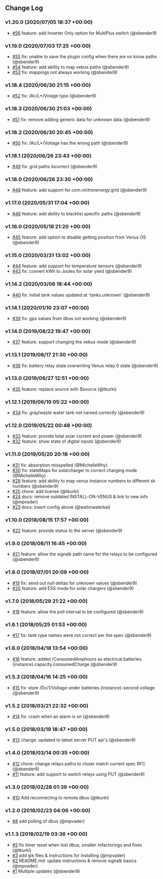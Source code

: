 ## Change Log

### v1.20.0 (2020/07/05 18:37 +00:00)
- [#56](https://github.com/sbender9/signalk-venus-plugin/pull/56) feature: add Inverter Only option for MultiPlus switch (@sbender9)

### v1.19.0 (2020/07/03 17:25 +00:00)
- [#55](https://github.com/sbender9/signalk-venus-plugin/pull/55) fix: unable to save the plugin config when there are no know paths (@sbender9)
- [#54](https://github.com/sbender9/signalk-venus-plugin/pull/54) feature: add ability to map vebus paths (@sbender9)
- [#53](https://github.com/sbender9/signalk-venus-plugin/pull/53) fix: mappings not always working (@sbender9)

### v1.18.4 (2020/06/30 21:15 +00:00)
- [#52](https://github.com/sbender9/signalk-venus-plugin/pull/52) fix: /Ac/L*/Volage typo (@sbender9)

### v1.18.3 (2020/06/30 21:03 +00:00)
- [#51](https://github.com/sbender9/signalk-venus-plugin/pull/51) fix: remove adding generic data for unknown data (@sbender9)

### v1.18.2 (2020/06/30 20:45 +00:00)
- [#50](https://github.com/sbender9/signalk-venus-plugin/pull/50) fix: /Ac/L*/Voltage has the wrong path (@sbender9)

### v1.18.1 (2020/06/26 23:43 +00:00)
- [#49](https://github.com/sbender9/signalk-venus-plugin/pull/49) fix: grid paths incorrect (@sbender9)

### v1.18.0 (2020/06/26 23:30 +00:00)
- [#48](https://github.com/sbender9/signalk-venus-plugin/pull/48) feature: add support for com.victronenergy.grid (@sbender9)

### v1.17.0 (2020/05/31 17:04 +00:00)
- [#46](https://github.com/sbender9/signalk-venus-plugin/pull/46) feature: add ability to blacklist specific paths (@sbender9)

### v1.16.0 (2020/05/18 21:20 +00:00)
- [#45](https://github.com/sbender9/signalk-venus-plugin/pull/45) feature: add option to disable getting position from Venus OS (@sbender9)

### v1.15.0 (2020/03/31 13:02 +00:00)
- [#44](https://github.com/sbender9/signalk-venus-plugin/pull/44) feature: add support for temperature sensors (@sbender9)
- [#43](https://github.com/sbender9/signalk-venus-plugin/pull/43) fix: convert kWh to Joules for solar yield (@sbender9)

### v1.14.2 (2020/03/06 18:44 +00:00)
- [#40](https://github.com/sbender9/signalk-venus-plugin/pull/40) fix: initial tank values updated at 'tanks.unknown' (@sbender9)

### v1.14.1 (2020/01/10 23:07 +00:00)
- [#39](https://github.com/sbender9/signalk-venus-plugin/pull/39) fix: gps values from dbus not working (@sbender9)

### v1.14.0 (2019/08/22 19:47 +00:00)
- [#37](https://github.com/sbender9/signalk-venus-plugin/pull/37)  feature: support changing the vebus mode (@sbender9)

### v1.13.1 (2019/08/17 21:30 +00:00)
- [#36](https://github.com/sbender9/signalk-venus-plugin/pull/36) fix: battery relay state overwriting Venus relay 0 state (@sbender9)

### v1.13.0 (2019/06/27 12:51 +00:00)
- [#35](https://github.com/sbender9/signalk-venus-plugin/pull/35) feature: replace source with $source (@tkurki)

### v1.12.1 (2019/06/19 05:22 +00:00)
- [#34](https://github.com/sbender9/signalk-venus-plugin/pull/34) fix: gray/waste water tank not named correctly (@sbender9)

### v1.12.0 (2019/05/22 00:48 +00:00)
- [#33](https://github.com/sbender9/signalk-venus-plugin/pull/33) feature: provide total solar current and power (@sbender9)
- [#32](https://github.com/sbender9/signalk-venus-plugin/pull/32) feature: show state of digital inputs (@sbender9)

### v1.11.0 (2019/05/20 20:18 +00:00)
- [#31](https://github.com/sbender9/signalk-venus-plugin/pull/31) fix: absorption misspelled  (@MichelleWhy)
- [#30](https://github.com/sbender9/signalk-venus-plugin/pull/30) fix: stateMaps for solarcharger to correct charging mode (@MichelleWhy)
- [#28](https://github.com/sbender9/signalk-venus-plugin/pull/28) feature: add ability to map venus instance numbers to different sk numbers (@sbender9)
- [#25](https://github.com/sbender9/signalk-venus-plugin/pull/25) chore: add license (@tkurki)
- [#24](https://github.com/sbender9/signalk-venus-plugin/pull/24) docs: remove outdated INSTALL-ON-VENUS & link to new info (@mpvader)
- [#23](https://github.com/sbender9/signalk-venus-plugin/pull/23) docs: Insert config above <policy context="default"> (@webmasterkai)

### v1.10.0 (2018/08/15 17:57 +00:00)
- [#22](https://github.com/sbender9/signalk-venus-plugin/pull/22) feature: provide status to the server (@sbender9)

### v1.9.0 (2018/08/11 16:45 +00:00)
- [#21](https://github.com/sbender9/signalk-venus-plugin/pull/21) feature: allow the signalk path name for the relays to be configured (@sbender9)

### v1.8.0 (2018/07/01 20:09 +00:00)
- [#19](https://github.com/sbender9/signalk-venus-plugin/pull/19) fix: send out null deltas for unknown values (@sbender9)
- [#20](https://github.com/sbender9/signalk-venus-plugin/pull/20)  feature: add ESS mode for solar chargers (@sbender9)

### v1.7.0 (2018/05/29 21:22 +00:00)
- [#18](https://github.com/sbender9/signalk-venus-plugin/pull/18) feature: allow the poll interval to be configured (@sbender9)

### v1.6.1 (2018/05/25 01:53 +00:00)
- [#17](https://github.com/sbender9/signalk-venus-plugin/pull/17) fix: tank type names were not correct per the spec (@sbender9)

### v1.6.0 (2018/04/18 13:54 +00:00)
- [#16](https://github.com/sbender9/signalk-venus-plugin/pull/16) feature: added /ConsumedAmphours as electrical.batteries.{instance}.capacity.consumedCharge (@sbender9)

### v1.5.3 (2018/04/16 14:25 +00:00)
- [#15](https://github.com/sbender9/signalk-venus-plugin/pull/15)  fix: store /Dc/1/Voltage under batteries.{instance}-second.voltage (@sbender9)

### v1.5.2 (2018/03/21 22:32 +00:00)
- [#14](https://github.com/sbender9/signalk-venus-plugin/pull/14) fix: crash when an alarm is on (@sbender9)

### v1.5.0 (2018/03/19 18:47 +00:00)
- [#13](https://github.com/sbender9/signalk-venus-plugin/pull/13) change: updated to latest server PUT api's (@sbender9)

### v1.4.0 (2018/03/14 00:35 +00:00)
- [#12](https://github.com/sbender9/signalk-venus-plugin/pull/12) chore: change relays paths to closer match current spec RFC (@sbender9)
- [#11](https://github.com/sbender9/signalk-venus-plugin/pull/11) feature: add support to switch relays using PUT (@sbender9)

### v1.3.0 (2018/02/28 01:39 +00:00)
- [#10](https://github.com/sbender9/signalk-venus-plugin/pull/10) Add reconnecting to remote dbus (@tkurki)

### v1.2.0 (2018/02/23 04:06 +00:00)
- [#8](https://github.com/sbender9/signalk-venus-plugin/pull/8) add polling of dbus (@mpvader)

### v1.1.3 (2018/02/19 03:36 +00:00)
- [#5](https://github.com/sbender9/signalk-venus-plugin/pull/5) fix timer reset when lost dbus, smaller refactorings and fixes (@tkurki)
- [#3](https://github.com/sbender9/signalk-venus-plugin/pull/3) add ipk files & instructions for installing (@mpvader)
- [#2](https://github.com/sbender9/signalk-venus-plugin/pull/2) README.md: update instructions & remove signalk basics (@mpvader)
- [#1](https://github.com/sbender9/signalk-venus-plugin/pull/1) Multiple updates (@sbender9)